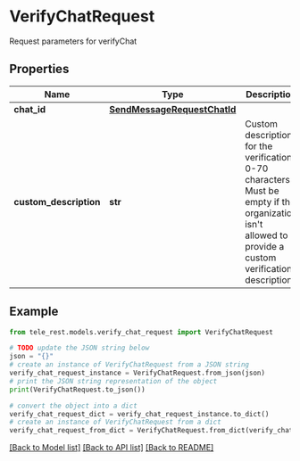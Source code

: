 # VerifyChatRequest

Request parameters for verifyChat

## Properties

Name | Type | Description | Notes
------------ | ------------- | ------------- | -------------
**chat_id** | [**SendMessageRequestChatId**](SendMessageRequestChatId.md) |  | 
**custom_description** | **str** | Custom description for the verification; 0-70 characters. Must be empty if the organization isn&#39;t allowed to provide a custom verification description. | [optional] 

## Example

```python
from tele_rest.models.verify_chat_request import VerifyChatRequest

# TODO update the JSON string below
json = "{}"
# create an instance of VerifyChatRequest from a JSON string
verify_chat_request_instance = VerifyChatRequest.from_json(json)
# print the JSON string representation of the object
print(VerifyChatRequest.to_json())

# convert the object into a dict
verify_chat_request_dict = verify_chat_request_instance.to_dict()
# create an instance of VerifyChatRequest from a dict
verify_chat_request_from_dict = VerifyChatRequest.from_dict(verify_chat_request_dict)
```
[[Back to Model list]](../README.md#documentation-for-models) [[Back to API list]](../README.md#documentation-for-api-endpoints) [[Back to README]](../README.md)


